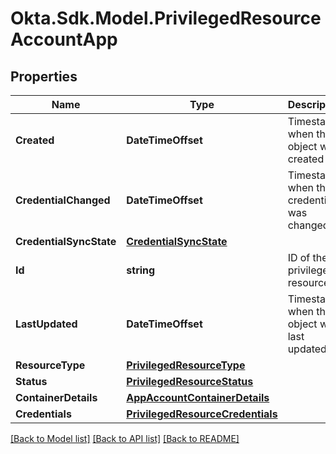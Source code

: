 # Okta.Sdk.Model.PrivilegedResourceAccountApp

## Properties

Name | Type | Description | Notes
------------ | ------------- | ------------- | -------------
**Created** | **DateTimeOffset** | Timestamp when the object was created | [optional] [readonly] 
**CredentialChanged** | **DateTimeOffset** | Timestamp when the credential was changed | [optional] [readonly] 
**CredentialSyncState** | [**CredentialSyncState**](CredentialSyncState.md) |  | [optional] 
**Id** | **string** | ID of the privileged resource | [optional] [readonly] 
**LastUpdated** | **DateTimeOffset** | Timestamp when the object was last updated | [optional] [readonly] 
**ResourceType** | [**PrivilegedResourceType**](PrivilegedResourceType.md) |  | [optional] 
**Status** | [**PrivilegedResourceStatus**](PrivilegedResourceStatus.md) |  | [optional] 
**ContainerDetails** | [**AppAccountContainerDetails**](AppAccountContainerDetails.md) |  | [optional] 
**Credentials** | [**PrivilegedResourceCredentials**](PrivilegedResourceCredentials.md) |  | 

[[Back to Model list]](../README.md#documentation-for-models) [[Back to API list]](../README.md#documentation-for-api-endpoints) [[Back to README]](../README.md)

